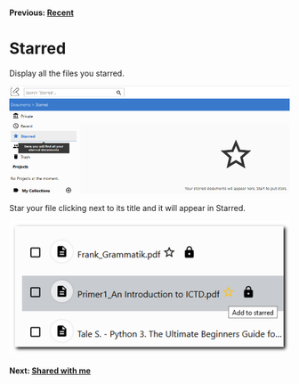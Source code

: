 #### Previous: [Recent](./recent.md)

# Starred

Display all the files you starred.

![Starred documents menu](img/starred-docs.png)

Star your file clicking next to its title and it will appear in Starred.

![add to starred](./img/add-to-starred.png) 

#### Next: [Shared with me](./shared-with-me.md)